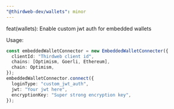 ```yaml
---
"@thirdweb-dev/wallets": minor
---
```


feat(wallets): Enable custom jwt auth for embedded wallets

Usage:

```typescript
const embeddedWalletConnector = new EmbeddedWalletConnecter({
  clientId: "Thirdweb client id",
  chains: [Optimism, Goerli, Ethereum],
  chain: Optimism,
});
embeddedWalletConnector.connect({
  loginType: "custom_jwt_auth",
  jwt: "Your jwt here",
  encryptionKey: "Super strong encryption key",
});
```

